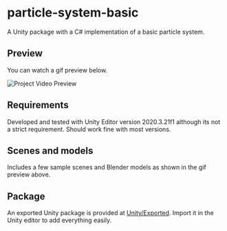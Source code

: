 # particle-system-basic
  A Unity package with a C# implementation of a basic particle system.

## Preview
  You can watch a gif preview below.
  
  ![Project Video Preview](preview480@15fps.gif)

## Requirements
  Developed and tested with Unity Editor version 2020.3.21f1 although its not a strict requirement. Should work fine with most versions.

## Scenes and models
  Includes a few sample scenes and Blender models as shown in the gif preview above.

## Package
  An exported Unity package is provided at [Unity/Exported](Unity/Exported). Import it in the Unity editor to add everything easily.
